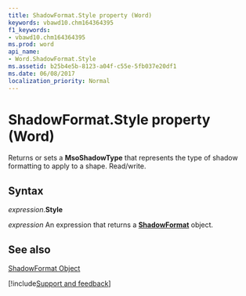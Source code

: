 ```yaml
---
title: ShadowFormat.Style property (Word)
keywords: vbawd10.chm164364395
f1_keywords:
- vbawd10.chm164364395
ms.prod: word
api_name:
- Word.ShadowFormat.Style
ms.assetid: b25b4e5b-8123-a04f-c55e-5fb037e20df1
ms.date: 06/08/2017
localization_priority: Normal
---
```



# ShadowFormat.Style property (Word)

Returns or sets a  **MsoShadowType** that represents the type of shadow formatting to apply to a shape. Read/write.


## Syntax

_expression_.**Style**

 _expression_ An expression that returns a **[ShadowFormat](Word.ShadowFormat.md)** object.


## See also


[ShadowFormat Object](Word.ShadowFormat.md)

[!include[Support and feedback](~/includes/feedback-boilerplate.md)]